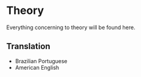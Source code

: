# Theory

Everything concerning to theory will be found here.

## Translation

* Brazilian Portuguese
* American English

